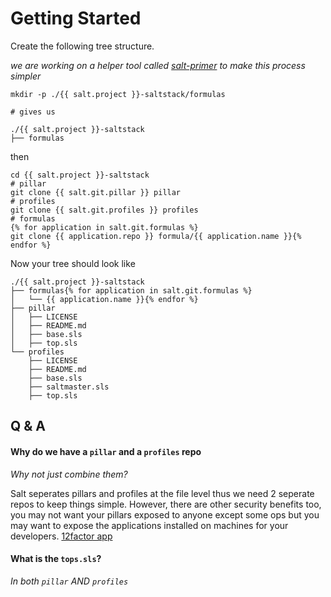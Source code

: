# Getting Started


Create the following tree structure.

*we are working on a helper tool called [salt-primer](https://github.com/thiccbois/saltprimer) to make this process simpler*


```
mkdir -p ./{{ salt.project }}-saltstack/formulas

# gives us

./{{ salt.project }}-saltstack
├── formulas
```

then

```
cd {{ salt.project }}-saltstack
# pillar
git clone {{ salt.git.pillar }} pillar
# profiles
git clone {{ salt.git.profiles }} profiles
# formulas
{% for application in salt.git.formulas %}
git clone {{ application.repo }} formula/{{ application.name }}{% endfor %}
```

Now your tree should look like

```
./{{ salt.project }}-saltstack
├── formulas{% for application in salt.git.formulas %}
│   └── {{ application.name }}{% endfor %}
├── pillar
│   ├── LICENSE
│   ├── README.md
│   ├── base.sls
│   ├── top.sls
└── profiles
    ├── LICENSE
    ├── README.md
    ├── base.sls
    ├── saltmaster.sls
    ├── top.sls
```

## Q & A

#### Why do we have a `pillar` and a `profiles` repo
*Why not just combine them?*

Salt seperates pillars and profiles at the file level thus we need 2 seperate repos to keep things simple.
However, there are other security benefits too, you may not want your pillars exposed to anyone except some ops
but you may want to expose the applications installed on machines for your developers. [12factor app](https://12factor.net)

#### What is the `tops.sls`?
*In both `pillar` AND `profiles`*


